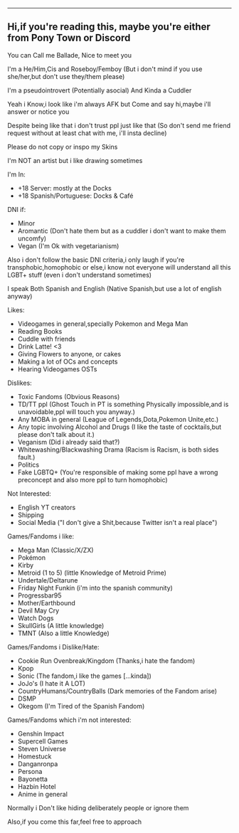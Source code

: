 ---------------
Hi,if you're reading this, maybe you're either from Pony Town or Discord
---------------
You can Call me Ballade, Nice to meet you

I'm a He/Him,Cis and Roseboy/Femboy (But i don't mind if you use she/her,but don't use they/them please)

I'm a pseudointrovert (Potentially asocial) And Kinda a Cuddler

Yeah i Know,i look like i'm always AFK but Come and say hi,maybe i'll answer or notice you 

Despite being like that i don't trust ppl just like that (So don't send me friend request without at least chat with me, i'll insta decline)

Please do not copy or inspo my Skins 

I'm NOT an artist but i like drawing sometimes 

I'm In:
- +18 Server: mostly at the Docks 
- +18 Spanish/Portuguese: Docks & Café 

DNI if:
- Minor
- Aromantic (Don't hate them but as a cuddler i don't want to make them uncomfy)
- Vegan (I'm Ok with vegetarianism)


Also i don't follow the basic DNI criteria,i only laugh if you're transphobic,homophobic or else,i know not everyone will understand all this LGBT+ stuff (even i don't understand sometimes) 

I speak Both Spanish and English (Native Spanish,but use a lot of english anyway) 

Likes:
- Videogames in general,specially Pokemon and Mega Man
- Reading Books 
- Cuddle with friends
- Drink Latte! <3
- Giving Flowers to anyone, or cakes
- Making a lot of OCs and concepts
- Hearing Videogames OSTs 

Dislikes:
- Toxic Fandoms (Obvious Reasons)
- TD/TT ppl (Ghost Touch in PT is something Physically impossible,and is unavoidable,ppl will touch you anyway.)
- Any MOBA in general (League of Legends,Dota,Pokemon Unite,etc.)
- Any topic involving Alcohol and Drugs (I like the taste of cocktails,but please don't talk about it.)
- Veganism (Did i already said that?)
- Whitewashing/Blackwashing Drama (Racism is Racism, is both sides fault.)
- Politics
- Fake LGBTQ+ (You're responsible of making some ppl have a wrong preconcept and also more ppl to turn homophobic)

Not Interested:
- English YT creators 
- Shipping
- Social Media ("I don't give a Shit,because Twitter isn't a real place")


Games/Fandoms i like:
- Mega Man (Classic/X/ZX)
- Pokémon
- Kirby
- Metroid (1 to 5) (little Knowledge of Metroid Prime)
- Undertale/Deltarune
- Friday Night Funkin (i'm into the spanish community)
- Progressbar95
- Mother/Earthbound
- Devil May Cry
- Watch Dogs
- SkullGirls (A little knowledge)
- TMNT (Also a little Knowledge)

Games/Fandoms i Dislike/Hate:
- Cookie Run Ovenbreak/Kingdom (Thanks,i hate the fandom)
- Kpop 
- Sonic (The fandom,i like the games [...kinda])
- JoJo's (I hate it A LOT)
- CountryHumans/CountryBalls (Dark memories of the Fandom arise)
- DSMP 
- Okegom (I'm Tired of the Spanish Fandom)

Games/Fandoms which i'm not interested:
- Genshin Impact 
- Supercell Games 
- Steven Universe
- Homestuck
- Danganronpa
- Persona
- Bayonetta
- Hazbin Hotel 
- Anime in general 

Normally i Don't like hiding deliberately people or ignore them

Also,if you come this far,feel free to approach 
